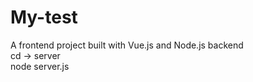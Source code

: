 # My-test

A frontend project built with Vue.js and Node.js backend  
cd -> server  
node server.js
